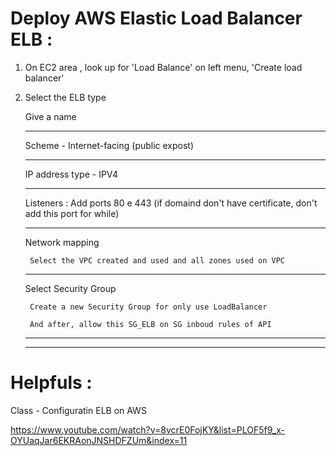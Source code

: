 # Deploy AWS Elastic Load Balancer ELB :

1. On EC2 area , look up for 'Load Balance' on left menu, 'Create load balancer'

2. Select the ELB type 

    Give a name

    --------------
    Scheme - Internet-facing (public expost)

    --------------
    IP address type - IPV4

    --------------
    Listeners : Add ports 80 e 443 (if domaind don't have certificate, don't add this port for while)

    --------------
    Network mapping

        Select the VPC created and used and all zones used on VPC 

    --------------
    Select Security Group 

        Create a new Security Group for only use LoadBalancer

        And after, allow this SG_ELB on SG inboud rules of API


    --------------
    --------------



# Helpfuls :

Class - Configuratin ELB on AWS

https://www.youtube.com/watch?v=8vcrE0FojKY&list=PLOF5f9_x-OYUaqJar6EKRAonJNSHDFZUm&index=11